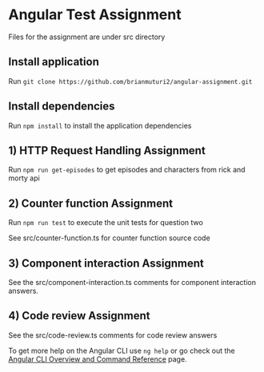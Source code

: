 # Angular Test Assignment

Files for the assignment are under src directory

## Install application

Run `git clone https://github.com/brianmuturi2/angular-assignment.git`

## Install dependencies

Run `npm install` to install the application dependencies

## 1) HTTP Request Handling Assignment

Run `npm run get-episodes` to get episodes and characters from rick and morty api

## 2) Counter function Assignment

Run `npm run test` to execute the unit tests for question two

See src/counter-function.ts for counter function source code

## 3) Component interaction Assignment

See the src/component-interaction.ts comments for component interaction answers.

## 4) Code review Assignment

See the src/code-review.ts comments for code review answers

To get more help on the Angular CLI use `ng help` or go check out the [Angular CLI Overview and Command Reference](https://angular.io/cli) page.

